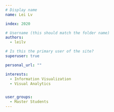 ```yaml
---
# Display name
name: Lei Lv

index: 2020

# Username (this should match the folder name)
authors:
  - leilv

# Is this the primary user of the site?
superuser: true

personal_url: ""

interests:
  - Information Visualization
  - Visual Analytics


user_groups:
  - Master Students
---
```

